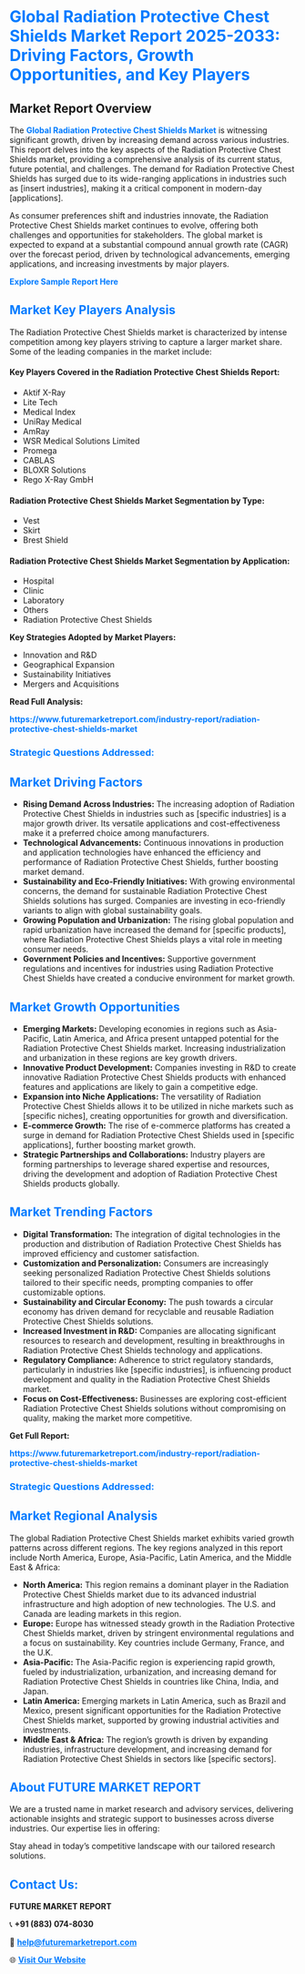 <h1 style="color: #007BFF;">Global Radiation Protective Chest Shields Market Report 2025-2033: Driving Factors, Growth Opportunities, and Key Players</h1>

<section id="overview">
<h2>Market Report Overview</h2>
<p>The <a href="https://www.futuremarketreport.com/industry-report/radiation-protective-chest-shields-market" style="color: #007BFF; text-decoration: none;"><strong>Global Radiation Protective Chest Shields Market</strong></a> is witnessing significant growth, driven by increasing demand across various industries. This report delves into the key aspects of the Radiation Protective Chest Shields market, providing a comprehensive analysis of its current status, future potential, and challenges. The demand for Radiation Protective Chest Shields has surged due to its wide-ranging applications in industries such as [insert industries], making it a critical component in modern-day [applications].</p>
<p>As consumer preferences shift and industries innovate, the Radiation Protective Chest Shields market continues to evolve, offering both challenges and opportunities for stakeholders. The global market is expected to expand at a substantial compound annual growth rate (CAGR) over the forecast period, driven by technological advancements, emerging applications, and increasing investments by major players.</p>
</section>

<section id="overview">
<p><a href="https://www.futuremarketreport.com/request-sample/reportId=123495" style="color: #007BFF; text-decoration: none;"><strong>Explore Sample Report Here</strong></a></p>
</section>

<section id="key-players">
<h2 style="color: #007BFF;">Market Key Players Analysis</h2>
<p>The Radiation Protective Chest Shields market is characterized by intense competition among key players striving to capture a larger market share. Some of the leading companies in the market include:</p>
<h4>Key Players Covered in the Radiation Protective Chest Shields Report:</h4>
<ul><li>Aktif X-Ray</li><li>Lite Tech</li><li>Medical Index</li><li>UniRay Medical</li><li>AmRay</li><li>WSR Medical Solutions Limited</li><li>Promega</li><li>CABLAS</li><li>BLOXR Solutions</li><li>Rego X-Ray GmbH</li></ul>
<h4>Radiation Protective Chest Shields Market Segmentation by Type:</h4>
<ul><li>Vest</li><li>Skirt</li><li>Brest Shield</li></ul>

<h4>Radiation Protective Chest Shields Market Segmentation by Application:</h4>
<ul><li>Hospital</li><li>Clinic</li><li>Laboratory</li><li>Others</li><li>Radiation Protective Chest Shields</li></ul>
<p><strong>Key Strategies Adopted by Market Players:</strong></p>
<ul>
<li>Innovation and R&D</li>
<li>Geographical Expansion</li>
<li>Sustainability Initiatives</li>
<li>Mergers and Acquisitions</li>
</ul>
</section>

<section>
<p><strong>Read Full Analysis: </strong></p><a href="https://www.futuremarketreport.com/industry-report/radiation-protective-chest-shields-market" style="color: #007BFF; text-decoration: none;"><strong>https://www.futuremarketreport.com/industry-report/radiation-protective-chest-shields-market</strong></a>
<h3 style="color: #007BFF;">Strategic Questions Addressed:</h3>
</section>

<section id="driving-factors">
<h2 style="color: #007BFF;">Market Driving Factors</h2>
<ul>
<li><strong>Rising Demand Across Industries:</strong> The increasing adoption of Radiation Protective Chest Shields in industries such as [specific industries] is a major growth driver. Its versatile applications and cost-effectiveness make it a preferred choice among manufacturers.</li>
<li><strong>Technological Advancements:</strong> Continuous innovations in production and application technologies have enhanced the efficiency and performance of Radiation Protective Chest Shields, further boosting market demand.</li>
<li><strong>Sustainability and Eco-Friendly Initiatives:</strong> With growing environmental concerns, the demand for sustainable Radiation Protective Chest Shields solutions has surged. Companies are investing in eco-friendly variants to align with global sustainability goals.</li>
<li><strong>Growing Population and Urbanization:</strong> The rising global population and rapid urbanization have increased the demand for [specific products], where Radiation Protective Chest Shields plays a vital role in meeting consumer needs.</li>
<li><strong>Government Policies and Incentives:</strong> Supportive government regulations and incentives for industries using Radiation Protective Chest Shields have created a conducive environment for market growth.</li>
</ul>
</section>

<section id="growth-opportunities">
<h2 style="color: #007BFF;">Market Growth Opportunities</h2>
<ul>
<li><strong>Emerging Markets:</strong> Developing economies in regions such as Asia-Pacific, Latin America, and Africa present untapped potential for the Radiation Protective Chest Shields market. Increasing industrialization and urbanization in these regions are key growth drivers.</li>
<li><strong>Innovative Product Development:</strong> Companies investing in R&D to create innovative Radiation Protective Chest Shields products with enhanced features and applications are likely to gain a competitive edge.</li>
<li><strong>Expansion into Niche Applications:</strong> The versatility of Radiation Protective Chest Shields allows it to be utilized in niche markets such as [specific niches], creating opportunities for growth and diversification.</li>
<li><strong>E-commerce Growth:</strong> The rise of e-commerce platforms has created a surge in demand for Radiation Protective Chest Shields used in [specific applications], further boosting market growth.</li>
<li><strong>Strategic Partnerships and Collaborations:</strong> Industry players are forming partnerships to leverage shared expertise and resources, driving the development and adoption of Radiation Protective Chest Shields products globally.</li>
</ul>
</section>

<section id="trending-factors">
<h2 style="color: #007BFF;">Market Trending Factors</h2>
<ul>
<li><strong>Digital Transformation:</strong> The integration of digital technologies in the production and distribution of Radiation Protective Chest Shields has improved efficiency and customer satisfaction.</li>
<li><strong>Customization and Personalization:</strong> Consumers are increasingly seeking personalized Radiation Protective Chest Shields solutions tailored to their specific needs, prompting companies to offer customizable options.</li>
<li><strong>Sustainability and Circular Economy:</strong> The push towards a circular economy has driven demand for recyclable and reusable Radiation Protective Chest Shields solutions.</li>
<li><strong>Increased Investment in R&D:</strong> Companies are allocating significant resources to research and development, resulting in breakthroughs in Radiation Protective Chest Shields technology and applications.</li>
<li><strong>Regulatory Compliance:</strong> Adherence to strict regulatory standards, particularly in industries like [specific industries], is influencing product development and quality in the Radiation Protective Chest Shields market.</li>
<li><strong>Focus on Cost-Effectiveness:</strong> Businesses are exploring cost-efficient Radiation Protective Chest Shields solutions without compromising on quality, making the market more competitive.</li>
</ul>
</section>

<section>
<p><strong>Get Full Report: </strong></p><a href="https://www.futuremarketreport.com/industry-report/radiation-protective-chest-shields-market" style="color: #007BFF; text-decoration: none;"><strong>https://www.futuremarketreport.com/industry-report/radiation-protective-chest-shields-market</strong></a>
<h3 style="color: #007BFF;">Strategic Questions Addressed:</h3>
</section>


<section id="regional-analysis">
<h2 style="color: #007BFF;">Market Regional Analysis</h2>
<p>The global Radiation Protective Chest Shields market exhibits varied growth patterns across different regions. The key regions analyzed in this report include North America, Europe, Asia-Pacific, Latin America, and the Middle East & Africa:</p>
<ul>
<li><strong>North America:</strong> This region remains a dominant player in the Radiation Protective Chest Shields market due to its advanced industrial infrastructure and high adoption of new technologies. The U.S. and Canada are leading markets in this region.</li>
<li><strong>Europe:</strong> Europe has witnessed steady growth in the Radiation Protective Chest Shields market, driven by stringent environmental regulations and a focus on sustainability. Key countries include Germany, France, and the U.K.</li>
<li><strong>Asia-Pacific:</strong> The Asia-Pacific region is experiencing rapid growth, fueled by industrialization, urbanization, and increasing demand for Radiation Protective Chest Shields in countries like China, India, and Japan.</li>
<li><strong>Latin America:</strong> Emerging markets in Latin America, such as Brazil and Mexico, present significant opportunities for the Radiation Protective Chest Shields market, supported by growing industrial activities and investments.</li>
<li><strong>Middle East & Africa:</strong> The region’s growth is driven by expanding industries, infrastructure development, and increasing demand for Radiation Protective Chest Shields in sectors like [specific sectors].</li>
</ul>
</section>

<footer>
<h2 style="color: #007BFF;">About FUTURE MARKET REPORT</h2>
<p>We are a trusted name in market research and advisory services, delivering actionable insights and strategic support to businesses across diverse industries. Our expertise lies in offering:</p>

<p>Stay ahead in today’s competitive landscape with our tailored research solutions.</p>

<h2 style="color: #007BFF;">Contact Us:</h2>
<p><strong>FUTURE MARKET REPORT</strong></p>
<p>📞 <strong>+91 (883) 074-8030</strong></p>
<p>📧 <strong><a href="mailto:help@futuremarketreport.com" style="color: #007BFF;">help@futuremarketreport.com</a></strong></p>
<p>🌐 <strong><a href="https://www.futuremarketreport.com/" style="color: #007BFF;">Visit Our Website</a></strong></p>
</footer>
